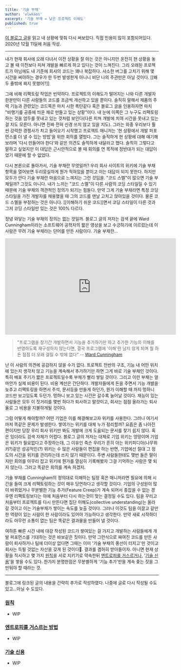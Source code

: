 ```yaml
---
title: '기술 부채'
author: 'vlwkaos'
excerpt: '기술 부채 = 낮은 프로젝트 이해도'
published: true
---
```



[이 블로그 글](https://daverupert.com/2020/11/technical-debt-as-a-lack-of-understanding/)을 읽고 내 상황에 맞춰 다시 써보았다. 직접 인용이 많이 포함되어있다. 2020년 12월 11일에 처음 작성.

---

내가 현재 회사에 오래 다녀서 이전 상황을 잘 아는 것은 아니지만 온전히 현 상황을 놓고 볼 때 이전보다 피쳐 개발을 빠르게 하고 있다는 것이 느껴진다. 그리 오래된 프로젝트가 아님에도 내 기준에 회사의 코드는 꽤나 복잡하다. 사소한 버그를 고치기 위해 몇 시간을 써야하는 경우가 한 두번 발생한게 아니니 비단 나의 주관만은 아닐 것이다. [[왜 두 줄밖에 짜지 못했어?]]

그에 비해 리팩토링 작업은 빈약하다. 프로젝트의 이해도가 떨어지는 나와 다른 개발자 한분만이 다른 사람들의 코드를 조금씩 개선하고 있을 뿐이다. 솔직히 말해서 제품의 주력 기능과 관련있는 코드쪽은 마치 시한 폭탄같다 혹은 블로그 글을 인용하자면 마치 "비행기를 공중에 띄운 채로 만들고 있는 상황"이다. 내 눈에 이쪽은 그 누구도 리팩토링하는 것을 엄두를 못내고 있는 것처럼 보인다(다른 피쳐 개발에 치여 시간을 못내고 있는 걸 지도 모른다. 아니면 진짜 전혀 신경 쓰지 않고 있을 지도). 그러는 와중 우리보다 훨씬 강력한 경쟁사가 치고 들어오기 시작했고 프로젝트 매니저는 '현 상황에서 개발 퍼포먼스를 더 낼 수 있는 방법'을 위한 회의를 열었다. 그는 솔직하게 현 상황에 대해 얘기해 보라며 '다시 만들어야 한다'와 같은 의견도 솔직하게 내달라고 했다. 솔직히 그렇다고 말하고 싶었지만 이 대답은 근시안적으로 볼 때 회의를 연 목적에 정반대가 되는 대답이었기 때문에 할 수 없었다.

다시 본론으로 돌아가서, 기술 부채란 무엇일까? 우리 회사 사이트의 위키에 기술 부채 항목을 열어보면 두리뭉실하게 뭔가 적혀있을 뿐이고 이는 대답이 되지 못한다. 하지만 모두가 안다 기술 부채란 마음으로 느껴지는 그런 것임을. "코드 스멜"이 많으면 기술 부채일까? 그것도 아니다. 내가 느끼는 "코드 스멜"이 다른 사람의 코딩 스타일일 수 있기 때문에 기술 부채의 객관적인 정의가 되기는 힘들다. 만약 그게 기술 부채라면 특정 코딩 스타일을 가진 개발자를 채용했을 때 그의 코드를 맨날 고치고 앉아있을 것이다. 물론 코드 스멜을 부정하는 것은 아니다. [[이해하기 쉬운 코드]]면서 코딩 스타일이 다른 것과 그저 코딩 스타일만 있는 것은 100% 다르다. 

정녕 와닿는 기술 부채의 정의는 없는 것일까. 블로그 글의 저자는 검색 끝에 Ward Cunningham이라는 소프트웨어 공학자의 짧은 영상을 보고 수긍하기에 이르렀는데 이 사람은 무려 기술 부채라는 단어를 만든 사람이다. 기술 부채란...

<div class='embed-wrapper'>
<iframe width="560" height="315" src="https://www.youtube-nocookie.com/embed/pqeJFYwnkjE" frameborder="0" allow="accelerometer; autoplay; clipboard-write; encrypted-media; gyroscope; picture-in-picture" allowfullscreen></iframe>
</div>

> "프로그램을 장기간 개발하면서 기능을 추가하기만 하고 추가한 기능의 이해를 반영하도록 재구성하지 않는다면, 결국 프로그램에 '이해'란 남지 않게 되며 뭘 하든 점점 더 오래 걸릴 수 밖에 없다"
> -- [Ward Cunningham](https://www.youtube.com/watch?v=pqeJFYwnkjE)


난 이 사람의 의견에 공감하지 않을 수가 없다. 프로젝트 전반의 구조, 기능 내 어떤 위치에 있는지 생각치 않고 기능을 계속해서 추가하기만 하면 그게 바로 기술 부채인 것이다. 특히 배포 주기가 짧은 프로젝트일수록 부채가 빨리 쌓일 것이다. 그리고 이런 부채는 얼마안가 실제 비용이 된다. 비용 계산은 간단하다. 개발자들에게 돈을 주면서 기능 개발을 늦추고 리팩토링을 하면서 주석, 문서등을 만들게 하던가, 뭔가 이해할 때 까지 멍하니 코드만 보고있도록 두던가. 멍하니 보고 있는 시간은 갈수록 늘어날 것이다. 재능이 있는 사람들은 모두 이 짓거리를 몇번 하다가 퇴사하고 말것이고, 회사는 점점 올라가는 퇴사율로 그 비용을 지불하게될 것이다.

그럼 어떻게 해야할까? 어떤 기업은 이를 해결해보고자 위키를 사용한다. 그러나 여기서 마저 똑같은 문제가 발생한다. 쌓여가는 위키를 대체 누가 정리할까? 요즘은 좀 나아진 편이지만 당장 우리 회사 위키만 봐도 개발에 크게 도움되는 문서를 찾기 쉽지 않다. 혹은 있더라도 검색 자체가 어렵다. 블로그 글의 저자는 대체로 기업 위키는 엉망이며 기업은 위키가 필요없다고 주장하는데, 그 이유인 즉슨 우리가 흔히 아는 위키피디아(나무위키?)같은 성공적인(?) 위키는 수 많은 사람들이 편집을 하는 반면, 기업에선 절대 그 정도의 시간을 위키를 관리하는데 쓰지 않기 때문이다. 주변 사람들한테도 몇번 들은 말이지만 회의를 아무리 잡고 위키에 뭔가를 열심히 기록해봤자 그걸 기억하는 사람은 몇 되지 않는다. 그러고 똑같은 회의를 계속 하겠지.

기술 부채를 Cunningham의 정의대로 이해하는 팀장 혹은 매니저라면 필요에 의해 시간을 들여 크게 리팩토링하는 것이 매우 당연하다고 생각할 것이다. 기업의 구성원이 많이 바뀌었거나 무분별한 기능 추가(Feature Creep)가 계속 되어서 종잡을 수 없는 경우엔 리팩토링보다는 아예 처음부터 다시 하는것이 맞는 결정일 수도 있다. 팀을 꾸리고 처음부터 프로젝트를 다시 만든다면 집단 이해도(collective understanding)는 올라갈 것이고 이는 기술부채가 쌓이는 속도를 늦출 것이다. 그러나 이것도 팀을 이끌고 갈만한 역량이 있는 사람이 한 사람이라도 있어야 가능하다고 생각한다. 만약 새로 시작하더라도 아무런 소통이 없는 팀은 똑같은 결과물을 만들어 낼 것이다. 

여하튼 빠른 시간 내에 대강 작성된 코드가 쌓여있는 걸 가지고 개발하는 사람들에게 개발 퍼포먼스를 기대하는 것은 바보같은 짓이다. 만약 그런식으로 짜여진 코드를 만든 사람이 퇴사하거나 팀에 더이상 없다면 그때는 이미 '기술 부채의 풍선이 터지고'만 것이고 회사는 득될 것없는 자산을 갖게 된 것이다👏. 결과를 겸허히 받아들이자. 아니면 현재 상황을 직시하고 몇 가지 [원칙](https://adactio.com/journal/16811)을 서로 지키기로 약속한뒤 [엔트로피를 거스르거나](https://blog.jim-nielsen.com/2020/cheating-entropy-with-native-web-tech/), '[기술 신용](https://www.stillbreathing.co.uk/2016/10/13/technical-credit)'을 쌓을 수도 있다. 한가지 분명한점은 무분별하게 '기능 추가'만을 계속 좇는 짓을 그만둬야 할 때라는 것.

---

블로그에 링크된 글의 내용을 간략히 추가로 작성하였다. 나중에 글로 다시 작성될 수도 있고...아닐 수 도있다.

### [원칙](https://adactio.com/journal/16811)

- WIP

### [엔트로피를 거스르는 방법](https://blog.jim-nielsen.com/2020/cheating-entropy-with-native-web-tech/)

- WIP

### [기술 신용](https://www.stillbreathing.co.uk/2016/10/13/technical-credit)

- WIP
